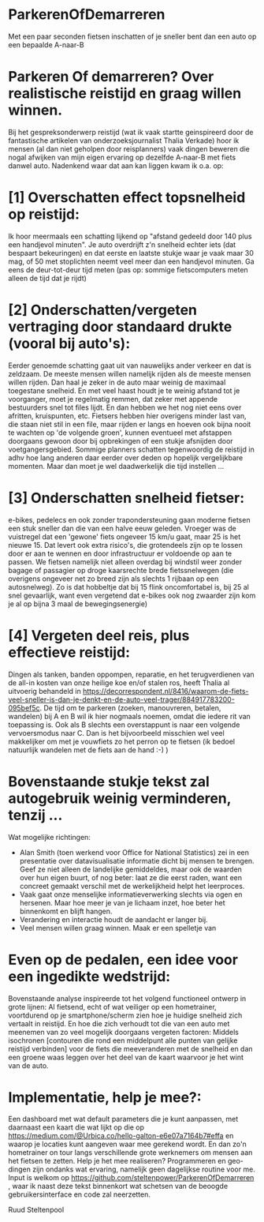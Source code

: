 # ParkerenOfDemarreren
Met een paar seconden fietsen inschatten of je sneller bent dan een auto op een bepaalde A-naar-B

Parkeren Of demarreren?
Over realistische reistijd en graag willen winnen.
===============================================================================

Bij het gespreksonderwerp reistijd (wat ik vaak startte geinspireerd door de fantastische artikelen van 
onderzoeksjournalist Thalia Verkade) hoor ik mensen (al dan niet geholpen door reisplanners) vaak 
dingen beweren die nogal afwijken van mijn eigen ervaring op dezelfde A-naar-B met fiets danwel auto. 
Nadenkend waar dat aan kan liggen kwam ik o.a. op:

[1] Overschatten effect topsnelheid op reistijd:
================================================
Ik hoor meermaals een schatting lijkend op "afstand gedeeld door 140 plus een handjevol minuten". Je 
auto overdrijft z'n snelheid echter iets (dat bespaart bekeuringen) en dat eerste en laatste stukje 
waar je vaak maar 30 mag, of 50 met stoplichten neemt veel meer dan een handjevol minuten.
Ga eens de deur-tot-deur tijd meten (pas op: sommige fietscomputers meten alleen de tijd dat je rijdt)

[2] Onderschatten/vergeten vertraging door standaard drukte (vooral bij auto's):
================================================================================
Eerder genoemde schatting gaat uit van nauwelijks ander verkeer en dat is zeldzaam. De meeste mensen willen namelijk rijden als de meeste mensen willen rijden. Dan haal je zeker in de auto maar weinig de maximaal toegestane 
snelheid. En met veel haast houdt je te weinig afstand tot je voorganger, moet je regelmatig remmen, dat 
zeker met appende bestuurders snel tot files lijdt. En dan hebben we het nog niet eens over afritten, 
kruispunten, etc. Fietsers hebben hier overigens minder last van, die staan niet stil in een file, maar 
rijden er langs en hoeven ook bijna nooit te wachten op 'de volgende groen', kunnen eventueel met 
afstappen doorgaans gewoon door bij opbrekingen of een stukje afsnijden door voetgangersgebied.
Sommige planners schatten tegenwoordig de reistijd in adhv hoe lang anderen daar eerder over deden op 
hopelijk vergelijkbare momenten. Maar dan moet je wel daadwerkelijk die tijd instellen ...

[3] Onderschatten snelheid fietser:
===================================
e-bikes, pedelecs en ook zonder trapondersteuning gaan moderne fietsen een stuk sneller dan die van een 
halve eeuw geleden. Vroeger was de vuistregel dat een 'gewone' fiets ongeveer 15 km/u gaat, maar 25 is 
het nieuwe 15. Dat levert ook extra risico's, die grotendeels zijn op te lossen door er aan te wennen 
en door infrastructuur er voldoende op aan te passen. We fietsen namelijk niet alleen overdag bij windstil weer zonder bagage of passagier op droge kaarsrechte brede fietssnelwegen (die overigens ongeveer net zo breed zijn als slechts 1 rijbaan op een autosnelweg). Zo is dat hobbeltje dat bij 15 flink oncomfortabel is, bij 25 al snel gevaarlijk, want even vergetend dat e-bikes ook nog zwaarder zijn kom je al op bijna 3 maal de bewegingsenergie)

[4] Vergeten deel reis, plus effectieve reistijd:
=================================================
Dingen als tanken, banden oppompen, reparatie, en het terugverdienen van de all-in kosten van onze heilige koe en/of stalen ros, heeft Thalia al uitvoerig behandeld in https://decorrespondent.nl/8416/waarom-de-fiets-veel-sneller-is-dan-je-denkt-en-de-auto-veel-trager/884917783200-095bef5c. De tijd om te parkeren (zoeken, manouvreren, betalen, wandelen) bij A en B wil ik hier nogmaals noemen, omdat die iedere rit van toepassing is. Ook als B slechts een overstappunt is naar een volgende vervoersmodus naar C. Dan is het bijvoorbeeld misschien wel veel makkelijker om met je vouwfiets zo het perron op te fietsen (ik bedoel natuurlijk wandelen met de fiets aan de hand :-) )

Bovenstaande stukje tekst zal autogebruik weinig verminderen, tenzij ...
========================================================================
Wat mogelijke richtingen:
- Alan Smith (toen werkend voor Office for National Statistics) zei in een presentatie over 
datavisualisatie informatie dicht bij mensen te brengen. Geef ze niet alleen de landelijke gemiddeldes, 
maar ook de waarden over hun eigen buurt, of nog beter: laat ze die eerst raden, want een concreet gemaakt verschil met de werkelijkheid helpt het leerproces.
- Vaak gaat onze menselijke informatieverwerking slechts via ogen en hersenen. Maar hoe meer je van je 
lichaam inzet, hoe beter het binnenkomt en blijft hangen.
- Verandering en interactie houdt de aandacht er langer bij.
- Veel mensen willen graag winnen. Maak er een spelletje van

Even op de pedalen, een idee voor een ingedikte wedstrijd:
==========================================================
Bovenstaande analyse inspireerde tot het volgend functioneel ontwerp in grote lijnen:
Al fietsend, echt of wat veiliger op een hometrainer, voortdurend op je smartphone/scherm zien hoe je huidige snelheid zich vertaalt in reistijd. En hoe die zich verhoudt tot die van een auto met meenemen van zo veel mogelijk doorgaans vergeten factoren: Middels isochronen [contouren die rond een middelpunt alle punten van gelijke reistijd verbinden] voor de fiets die meeveranderen met de snelheid en dan een groene waas leggen over het deel van de kaart waarvoor je het wint van de auto.

Implementatie, help je mee?:
============================
Een dashboard met wat default parameters die je kunt aanpassen, met daarnaast een kaart die wat lijkt op die op https://medium.com/@Urbica.co/hello-galton-e6e07a7164b7#effa en waarop je locaties kunt aangeven waar mee gerekend wordt. En dan zo'n hometrainer on tour langs verschillende grote werknemers om mensen aan het fietsen te zetten. Help je het mee realiseren? Programmeren en geo-dingen zijn ondanks wat ervaring, namelijk geen dagelijkse routine voor me. Input is welkom op https://github.com/steltenpower/ParkerenOfDemarreren , waar ik naast deze tekst binnenkort wat schetsen van de beoogde gebruikersinterface en code zal neerzetten.

Ruud Steltenpool
